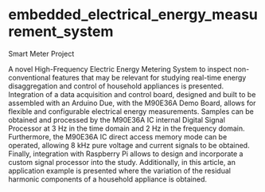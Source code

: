 # embedded_electrical_energy_measurement_system
Smart Meter Project


A novel High-Frequency Electric Energy Metering System to inspect non-conventional features that may be
relevant for studying real-time energy disaggregation and control of household appliances is presented.
Integration of a data acquisition and control board, designed and built to be assembled with an Arduino Due,
with the M90E36A Demo Board, allows for flexible and configurable electrical energy measurements. Samples
can be obtained and processed by the M90E36A IC internal Digital Signal Processor at 3 Hz in the time
domain and 2 Hz in the frequency domain. Furthermore, the M90E36A IC direct access memory mode can be
operated, allowing 8 kHz pure voltage and current signals to be obtained. Finally, integration with Raspberry
Pi allows to design and incorporate a custom signal processor into the study. Additionally, in this article, an
application example is presented where the variation of the residual harmonic components of a household
appliance is obtained.



















